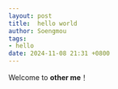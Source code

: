 ```yaml
---
layout: post
title:  hello world
author: Soengmou
tags:
- hello
date: 2024-11-08 21:31 +0800
---
```

Welcome to **other me**！
